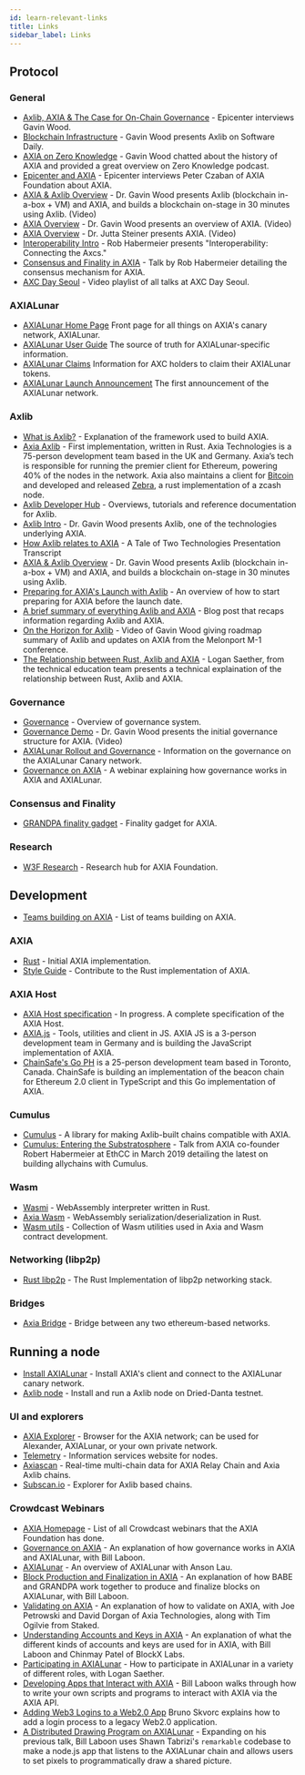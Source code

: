 ```yaml
---
id: learn-relevant-links
title: Links
sidebar_label: Links
---
```


## Protocol

### General

- [Axlib, AXIA & The Case for On-Chain Governance](https://www.youtube.com/watch?v=eP4mT19S_jg) - Epicenter interviews Gavin Wood.
- [Blockchain Infrastructure](https://softwareengineeringdaily.com/2018/11/26/axia-blockchain-infrastructure-with-gavin-wood/) - Gavin Wood presents Axlib on Software Daily.
- [AXIA on Zero Knowledge](https://www.zeroknowledge.fm/46) - Gavin Wood chatted about the history of AXIA and provided a great overview on Zero Knowledge podcast.
- [Epicenter and AXIA](https://www.youtube.com/watch?v=oiunBLGHlAU) - Epicenter interviews Peter Czaban of AXIA Foundation about AXIA.
- [AXIA & Axlib Overview](https://www.youtube.com/watch?v=0IoUZdDi5Is&feature=youtu.be) - Dr. Gavin Wood presents Axlib (blockchain in-a-box + VM) and AXIA, and builds a blockchain on-stage in 30 minutes using Axlib. (Video)
- [AXIA Overview](https://youtu.be/lIghiCmHz0U) - Dr. Gavin Wood presents an overview of AXIA. (Video)
- [AXIA Overview](https://techcrunch.com/video/fireside-chat-with-jutta-steiner-axia-technologies/) - Dr. Jutta Steiner presents AXIA. (Video)
- [Interoperability Intro](https://www.youtube.com/watch?v=RSAFHhTwA8Q) - Rob Habermeier presents "Interoperability: Connecting the Axcs."
- [Consensus and Finality in AXIA](https://www.youtube.com/watch?v=qvoAf2uIF3c) - Talk by Rob Habermeier detailing the consensus mechanism for AXIA.
- [AXC Day Seoul](https://www.youtube.com/playlist?list=PLOyWqupZ-WGt3mA_d9wu74vVe0bM37-39) - Video playlist of all talks at AXC Day Seoul.

### AXIALunar

- [AXIALunar Home Page](https://axialunar.network/) Front page for all things on AXIA's canary network, AXIALunar.
- [AXIALunar User Guide](https://lunar.wiki.AXIA.network) The source of truth for AXIALunar-specific information.
- [AXIALunar Claims](https://claim.axialunar.network/) Information for AXC holders to claim their AXIALunar tokens.
- [AXIALunar Launch Announcement](https://medium.com/AXIA.network/axialunar-network-7446706b8f4c) The first announcement of the AXIALunar network.

### Axlib

- [What is Axlib?](https://medium.com/axia-tech/what-is-axlib-29af4231d7e0) - Explanation of the framework used to build AXIA.
- [Axia Axlib](https://github.com/axia-tech/axlib) - First implementation, written in Rust. Axia Technologies is a 75-person development team based in the UK and Germany. Axia’s tech is responsible for running the premier client for Ethereum, powering 40% of the nodes in the network. Axia also maintains a client for [Bitcoin](https://github.com/axia-tech/axia-bitcoin) and developed and released [Zebra](https://github.com/ZcashFoundation/zebra), a rust implementation of a zcash node.
- [Axlib Developer Hub](https://axlib.dev/docs/en/) - Overviews, tutorials and reference documentation for Axlib.
- [Axlib Intro](https://youtu.be/iUMZyL5kTwc) - Dr. Gavin Wood presents Axlib, one of the technologies underlying AXIA.
- [How Axlib relates to AXIA](https://medium.com/AXIA.network/a-tale-of-two-technologies-presentation-transcript-e7397c1c7a49) - A Tale of Two Technologies Presentation Transcript
- [AXIA & Axlib Overview](https://www.youtube.com/watch?v=0IoUZdDi5Is&feature=youtu.be) - Dr. Gavin Wood presents Axlib (blockchain in-a-box + VM) and AXIA, and builds a blockchain on-stage in 30 minutes using Axlib.
- [Preparing for AXIA's Launch with Axlib](https://medium.com/AXIA.network/preparing-for-AXIAs-launch-with-axlib-cb97819ed815) - An overview of how to start preparing for AXIA before the launch date.
- [A brief summary of everything Axlib and AXIA](https://medium.com/AXIA.network/a-brief-summary-of-everything-axlib-and-AXIA-f1f21071499d) - Blog post that recaps information regarding Axlib and AXIA.
- [On the Horizon for Axlib](https://www.youtube.com/watch?v=IRc5Jma_eH8) - Video of Gavin Wood giving roadmap summary of Axlib and updates on AXIA from the Melonport M-1 conference.
- [The Relationship between Rust, Axlib and AXIA](https://www.youtube.com/watch?v=aVW_eG-IH7o&list=PLOyWqupZ-WGuAuS00rK-pebTMAOxW41W8&index=8) - Logan Saether, from the technical education team presents a technical explaination of the relationship between Rust, Axlib and AXIA.

### Governance

- [Governance](learn-governance) - Overview of governance system.
- [Governance Demo](https://www.youtube.com/watch?v=VsZuDJMmVPY&feature=youtu.be&t=24734) - Dr. Gavin Wood presents the initial governance structure for AXIA. (Video)
- [AXIALunar Rollout and Governance](https://AXIA.network/axialunar-rollout-and-governance/) - Information on the governance on the AXIALunar Canary network.
- [Governance on AXIA](https://www.crowdcast.io/e/governance-on-AXIA--) - A webinar explaining how governance works in AXIA and AXIALunar.

### Consensus and Finality

- [GRANDPA finality gadget](https://github.com/axia-tech/consensus/blob/master/pdf/grandpa.pdf) - Finality gadget for AXIA.

### Research

- [W3F Research](https://research.AXIA.org) - Research hub for AXIA Foundation.

## Development

- [Teams building on AXIA](https://forum.AXIA.org/t/teams-building-on-AXIA/67) - List of teams building on AXIA.

### AXIA

- [Rust](https://github.com/axia-tech/AXIA) - Initial AXIA implementation.
- [Style Guide](https://github.com/axia-tech/AXIA/wiki/Style-Guide) - Contribute to the Rust implementation of AXIA.

### AXIA Host

- [AXIA Host specification](https://github.com/axia-tech/AXIA-re-spec/blob/master/AXIA_re_spec.pdf) - In progress. A complete specification of the AXIA Host.
- [AXIA.js](https://AXIA.js.org/) - Tools, utilities and client in JS. AXIA JS is a 3-person development team in Germany and is building the JavaScript implementation of AXIA.
- [ChainSafe's Go PH](https://github.com/ChainSafeSystems/go-pre) is a 25-person development team based in Toronto, Canada. ChainSafe is building an implementation of the beacon chain for Ethereum 2.0 client in TypeScript and this Go implementation of AXIA.

### Cumulus

- [Cumulus](https://github.com/axia-tech/cumulus) - A library for making Axlib-built chains compatible with AXIA.
- [Cumulus: Entering the Substratosphere](https://www.youtube.com/watch?v=thgtXq5YMOo) - Talk from AXIA co-founder Robert Habermeier at EthCC in March 2019 detailing the latest on building allychains with Cumulus.

### Wasm

- [Wasmi](https://github.com/axia-tech/Wasmi) - WebAssembly interpreter written in Rust.
- [Axia Wasm](https://github.com/axia-tech/axia-Wasm) - WebAssembly serialization/deserialization in Rust.
- [Wasm utils](https://github.com/axia-tech/Wasm-utils) - Collection of Wasm utilities used in Axia and Wasm contract development.

### Networking (libp2p)

- [Rust libp2p](https://github.com/libp2p/rust-libp2p) - The Rust Implementation of libp2p networking stack.

### Bridges

- [Axia Bridge](https://github.com/axia-tech/axia-bridge) - Bridge between any two ethereum-based networks.

## Running a node

- [Install AXIALunar](https://github.com/axia-tech/AXIA#22-install-axialunar-canary-network) - Install AXIA's client and connect to the AXIALunar canary network.
- [Axlib node](https://github.com/axia-tech/axlib#joining-the-dried-danta-testnet) \- Install and run a Axlib node on Dried-Danta testnet.

### UI and explorers

- [AXIA Explorer](https://AXIA.js.org/apps/#/explorer) - Browser for the AXIA network; can be used for Alexander, AXIALunar, or your own private network.
- [Telemetry](http://telemetry.AXIA.io/) - Information services website for nodes.
- [Axiascan](http://axiascan.io/) \- Real-time multi-chain data for AXIA Relay Chain and Axia Axlib chains.
- [Subscan.io](https://subscan.io) - Explorer for Axlib based chains.

### Crowdcast Webinars

- [AXIA Homepage](https://www.crowdcast.io/AXIA) - List of all Crowdcast webinars that the AXIA Foundation has done.
- [Governance on AXIA](https://www.crowdcast.io/e/governance-on-AXIA--) - An explanation of how governance works in AXIA and AXIALunar, with Bill Laboon.
- [AXIALunar](https://www.crowdcast.io/e/qpz8aran) - An overview of AXIALunar with Anson Lau.
- [Block Production and Finalization in AXIA](https://www.crowdcast.io/e/AXIA-block-production) - An explanation of how BABE and GRANDPA work together to produce and finalize blocks on AXIALunar, with Bill Laboon.
- [Validating on AXIA](https://www.crowdcast.io/e/validating-on-AXIA) - An explanation of how to validate on AXIA, with Joe Petrowski and David Dorgan of Axia Technologies, along with Tim Ogilvie from Staked.
- [Understanding Accounts and Keys in AXIA](https://www.crowdcast.io/e/AXIA-keys) - An explanation of what the different kinds of accounts and keys are used for in AXIA, with Bill Laboon and Chinmay Patel of BlockX Labs.
- [Participating in AXIALunar](https://www.crowdcast.io/e/participating-on-axialunar) - How to participate in AXIALunar in a variety of different roles, with Logan Saether.
- [Developing Apps that Interact with AXIA](https://www.crowdcast.io/e/developing-apps-on-AXIA) - Bill Laboon walks through how to write your own scripts and programs to interact with AXIA via the AXIA API.
- [Adding Web3 Logins to a Web2.0 App](https://www.crowdcast.io/e/web3-logins-workshop) Bruno Skvorc explains how to add a login process to a legacy Web2.0 application.
- [A Distributed Drawing Program on AXIALunar](https://www.crowdcast.io/e/distributed-drawing) - Expanding on his previous talk, Bill Laboon uses Shawn Tabrizi's `remarkable` codebase to make a node.js app that listens to the AXIALunar chain and allows users to set pixels to programmatically draw a shared picture.
